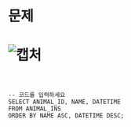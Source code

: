 문제
==
![캡처](https://user-images.githubusercontent.com/73854324/116973854-1dfe3d00-acf8-11eb-94a1-5df5e6797627.PNG)
<br><br>
==
```
-- 코드를 입력하세요
SELECT ANIMAL_ID, NAME, DATETIME
FROM ANIMAL_INS
ORDER BY NAME ASC, DATETIME DESC;
```